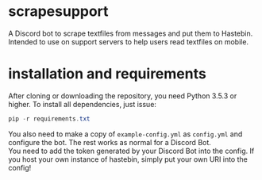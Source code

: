 # scrapesupport
A Discord bot to scrape textfiles from messages and put them to Hastebin. Intended to use on support servers to help users read textfiles on mobile.

# installation and requirements

After cloning or downloading the repository, you need Python 3.5.3 or higher. To install all dependencies, just issue:

```powershell
pip -r requirements.txt
```

You also need to make a copy of `example-config.yml` as  `config.yml` and configure the bot. The rest works as normal for a Discord Bot. \
You need to add the token generated by your Discord Bot into the config. If you host your own instance of hastebin, simply put your own URI into the config!